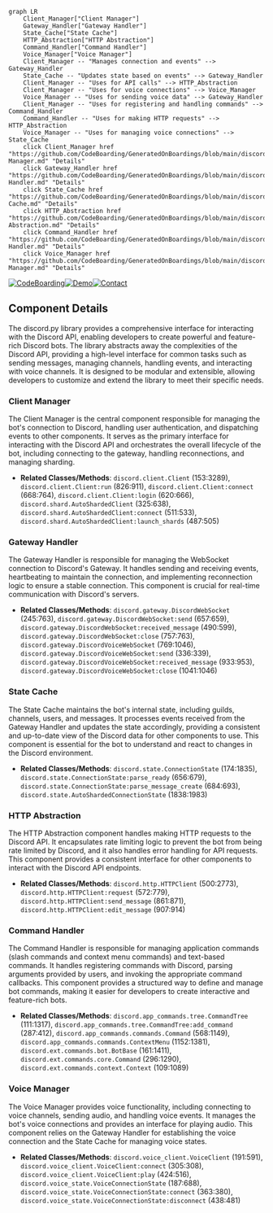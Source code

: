 ```mermaid
graph LR
    Client_Manager["Client Manager"]
    Gateway_Handler["Gateway Handler"]
    State_Cache["State Cache"]
    HTTP_Abstraction["HTTP Abstraction"]
    Command_Handler["Command Handler"]
    Voice_Manager["Voice Manager"]
    Client_Manager -- "Manages connection and events" --> Gateway_Handler
    State_Cache -- "Updates state based on events" --> Gateway_Handler
    Client_Manager -- "Uses for API calls" --> HTTP_Abstraction
    Client_Manager -- "Uses for voice connections" --> Voice_Manager
    Voice_Manager -- "Uses for sending voice data" --> Gateway_Handler
    Client_Manager -- "Uses for registering and handling commands" --> Command_Handler
    Command_Handler -- "Uses for making HTTP requests" --> HTTP_Abstraction
    Voice_Manager -- "Uses for managing voice connections" --> State_Cache
    click Client_Manager href "https://github.com/CodeBoarding/GeneratedOnBoardings/blob/main/discord.py/Client Manager.md" "Details"
    click Gateway_Handler href "https://github.com/CodeBoarding/GeneratedOnBoardings/blob/main/discord.py/Gateway Handler.md" "Details"
    click State_Cache href "https://github.com/CodeBoarding/GeneratedOnBoardings/blob/main/discord.py/State Cache.md" "Details"
    click HTTP_Abstraction href "https://github.com/CodeBoarding/GeneratedOnBoardings/blob/main/discord.py/HTTP Abstraction.md" "Details"
    click Command_Handler href "https://github.com/CodeBoarding/GeneratedOnBoardings/blob/main/discord.py/Command Handler.md" "Details"
    click Voice_Manager href "https://github.com/CodeBoarding/GeneratedOnBoardings/blob/main/discord.py/Voice Manager.md" "Details"
```
[![CodeBoarding](https://img.shields.io/badge/Generated%20by-CodeBoarding-9cf?style=flat-square)](https://github.com/CodeBoarding/CodeBoarding)[![Demo](https://img.shields.io/badge/Try%20our-Demo-blue?style=flat-square)](https://www.codeboarding.org/demo)[![Contact](https://img.shields.io/badge/Contact%20us%20-%20codeboarding@gmail.com-lightgrey?style=flat-square)](mailto:codeboarding@gmail.com)

## Component Details

The discord.py library provides a comprehensive interface for interacting with the Discord API, enabling developers to create powerful and feature-rich Discord bots. The library abstracts away the complexities of the Discord API, providing a high-level interface for common tasks such as sending messages, managing channels, handling events, and interacting with voice channels. It is designed to be modular and extensible, allowing developers to customize and extend the library to meet their specific needs.

### Client Manager
The Client Manager is the central component responsible for managing the bot's connection to Discord, handling user authentication, and dispatching events to other components. It serves as the primary interface for interacting with the Discord API and orchestrates the overall lifecycle of the bot, including connecting to the gateway, handling reconnections, and managing sharding.
- **Related Classes/Methods**: `discord.client.Client` (153:3289), `discord.client.Client:run` (826:911), `discord.client.Client:connect` (668:764), `discord.client.Client:login` (620:666), `discord.shard.AutoShardedClient` (325:638), `discord.shard.AutoShardedClient:connect` (511:533), `discord.shard.AutoShardedClient:launch_shards` (487:505)

### Gateway Handler
The Gateway Handler is responsible for managing the WebSocket connection to Discord's Gateway. It handles sending and receiving events, heartbeating to maintain the connection, and implementing reconnection logic to ensure a stable connection. This component is crucial for real-time communication with Discord's servers.
- **Related Classes/Methods**: `discord.gateway.DiscordWebSocket` (245:763), `discord.gateway.DiscordWebSocket:send` (657:659), `discord.gateway.DiscordWebSocket:received_message` (490:599), `discord.gateway.DiscordWebSocket:close` (757:763), `discord.gateway.DiscordVoiceWebSocket` (769:1046), `discord.gateway.DiscordVoiceWebSocket:send` (336:339), `discord.gateway.DiscordVoiceWebSocket:received_message` (933:953), `discord.gateway.DiscordVoiceWebSocket:close` (1041:1046)

### State Cache
The State Cache maintains the bot's internal state, including guilds, channels, users, and messages. It processes events received from the Gateway Handler and updates the state accordingly, providing a consistent and up-to-date view of the Discord data for other components to use. This component is essential for the bot to understand and react to changes in the Discord environment.
- **Related Classes/Methods**: `discord.state.ConnectionState` (174:1835), `discord.state.ConnectionState:parse_ready` (656:679), `discord.state.ConnectionState:parse_message_create` (684:693), `discord.state.AutoShardedConnectionState` (1838:1983)

### HTTP Abstraction
The HTTP Abstraction component handles making HTTP requests to the Discord API. It encapsulates rate limiting logic to prevent the bot from being rate limited by Discord, and it also handles error handling for API requests. This component provides a consistent interface for other components to interact with the Discord API endpoints.
- **Related Classes/Methods**: `discord.http.HTTPClient` (500:2773), `discord.http.HTTPClient:request` (572:779), `discord.http.HTTPClient:send_message` (861:871), `discord.http.HTTPClient:edit_message` (907:914)

### Command Handler
The Command Handler is responsible for managing application commands (slash commands and context menu commands) and text-based commands. It handles registering commands with Discord, parsing arguments provided by users, and invoking the appropriate command callbacks. This component provides a structured way to define and manage bot commands, making it easier for developers to create interactive and feature-rich bots.
- **Related Classes/Methods**: `discord.app_commands.tree.CommandTree` (111:1317), `discord.app_commands.tree.CommandTree:add_command` (287:412), `discord.app_commands.commands.Command` (568:1149), `discord.app_commands.commands.ContextMenu` (1152:1381), `discord.ext.commands.bot.BotBase` (161:1411), `discord.ext.commands.core.Command` (296:1290), `discord.ext.commands.context.Context` (109:1089)

### Voice Manager
The Voice Manager provides voice functionality, including connecting to voice channels, sending audio, and handling voice events. It manages the bot's voice connections and provides an interface for playing audio. This component relies on the Gateway Handler for establishing the voice connection and the State Cache for managing voice states.
- **Related Classes/Methods**: `discord.voice_client.VoiceClient` (191:591), `discord.voice_client.VoiceClient:connect` (305:308), `discord.voice_client.VoiceClient:play` (424:516), `discord.voice_state.VoiceConnectionState` (187:688), `discord.voice_state.VoiceConnectionState:connect` (363:380), `discord.voice_state.VoiceConnectionState:disconnect` (438:481)